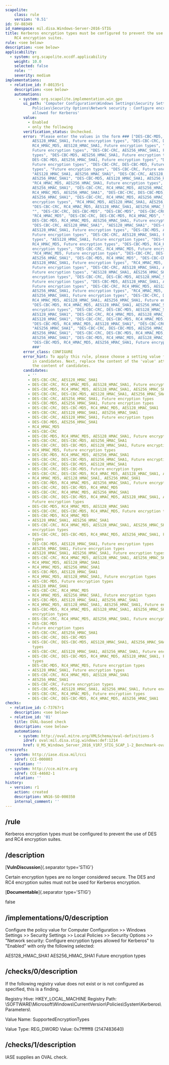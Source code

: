```yaml
---
scapolite:
    class: rule
    version: '0.51'
id: SV-88349
id_namespace: mil.disa.Windows-Server-2016-STIG
title: Kerberos encryption types must be configured to prevent the use of DES and
    RC4 encryption suites.
rule: <see below>
description: <see below>
applicability:
  - system: org.scapolite.xccdf.applicability
    weight: 10.0
    selected: false
    role: ''
    severity: medium
implementations:
  - relative_id: F-80135r1
    description: <see below>
    automations:
      - system: org.scapolite.implementation.win_gpo
        ui_path: 'Computer Configuration\Windows Settings\Security Settings\Local
            Policies\Security Options\Network security : Configure encryption types
            allowed for Kerberos'
        value:
          - Enabled
          - only the following
        verification_status: Unchecked.
        error: 'Please enter the values in the form ### ["DES-CBC-MD5, RC4_HMAC_MD5,
            AES128_HMAC_SHA1, Future encryption types", "DES-CBC-CRC, DES-CBC-MD5,
            RC4_HMAC_MD5, AES128_HMAC_SHA1, Future encryption types", "AES256_HMAC_SHA1,
            Future encryption types", "DES-CBC-CRC, AES256_HMAC_SHA1, Future encryption
            types", "DES-CBC-MD5, AES256_HMAC_SHA1, Future encryption types", "DES-CBC-CRC,
            DES-CBC-MD5, AES256_HMAC_SHA1, Future encryption types", "DES-CBC-MD5,
            Future encryption types", "DES-CBC-CRC, DES-CBC-MD5, Future encryption
            types", "Future encryption types", "DES-CBC-CRC, Future encryption types",
            "AES128_HMAC_SHA1, AES256_HMAC_SHA1", "DES-CBC-CRC, AES128_HMAC_SHA1,
            AES256_HMAC_SHA1", "DES-CBC-MD5, AES128_HMAC_SHA1, AES256_HMAC_SHA1",
            "RC4_HMAC_MD5, AES256_HMAC_SHA1, Future encryption types", "RC4_HMAC_MD5,
            AES256_HMAC_SHA1", "DES-CBC-CRC, RC4_HMAC_MD5, AES256_HMAC_SHA1", "DES-CBC-MD5,
            RC4_HMAC_MD5, AES256_HMAC_SHA1", "DES-CBC-CRC, DES-CBC-MD5, RC4_HMAC_MD5,
            AES256_HMAC_SHA1", "DES-CBC-CRC, RC4_HMAC_MD5, AES256_HMAC_SHA1, Future
            encryption types", "RC4_HMAC_MD5, AES128_HMAC_SHA1, AES256_HMAC_SHA1",
            "DES-CBC-CRC, RC4_HMAC_MD5, AES128_HMAC_SHA1, AES256_HMAC_SHA1", "DES-CBC-CRC",
            "", "DES-CBC-CRC, DES-CBC-MD5", "DES-CBC-MD5", "DES-CBC-CRC, RC4_HMAC_MD5",
            "RC4_HMAC_MD5", "DES-CBC-CRC, DES-CBC-MD5, RC4_HMAC_MD5", "DES-CBC-CRC,
            DES-CBC-MD5, RC4_HMAC_MD5, AES256_HMAC_SHA1, Future encryption types",
            "DES-CBC-CRC, AES128_HMAC_SHA1", "AES128_HMAC_SHA1", "DES-CBC-CRC, DES-CBC-MD5,
            AES128_HMAC_SHA1, Future encryption types", "DES-CBC-MD5, AES128_HMAC_SHA1,
            Future encryption types", "DES-CBC-CRC, AES128_HMAC_SHA1, Future encryption
            types", "AES128_HMAC_SHA1, Future encryption types", "DES-CBC-CRC, DES-CBC-MD5,
            RC4_HMAC_MD5, Future encryption types", "DES-CBC-MD5, RC4_HMAC_MD5, Future
            encryption types", "DES-CBC-CRC, RC4_HMAC_MD5, Future encryption types",
            "RC4_HMAC_MD5, Future encryption types", "DES-CBC-CRC, DES-CBC-MD5, AES128_HMAC_SHA1,
            AES256_HMAC_SHA1", "DES-CBC-MD5, RC4_HMAC_MD5", "DES-CBC-CRC, RC4_HMAC_MD5,
            AES128_HMAC_SHA1, Future encryption types", "RC4_HMAC_MD5, AES128_HMAC_SHA1,
            Future encryption types", "DES-CBC-CRC, AES128_HMAC_SHA1, AES256_HMAC_SHA1,
            Future encryption types", "AES128_HMAC_SHA1, AES256_HMAC_SHA1, Future
            encryption types", "DES-CBC-CRC, DES-CBC-MD5, AES128_HMAC_SHA1, AES256_HMAC_SHA1,
            Future encryption types", "DES-CBC-MD5, AES128_HMAC_SHA1, AES256_HMAC_SHA1,
            Future encryption types", "DES-CBC-CRC, RC4_HMAC_MD5, AES128_HMAC_SHA1,
            AES256_HMAC_SHA1, Future encryption types", "RC4_HMAC_MD5, AES128_HMAC_SHA1,
            AES256_HMAC_SHA1, Future encryption types", "DES-CBC-CRC, DES-CBC-MD5,
            RC4_HMAC_MD5, AES128_HMAC_SHA1, AES256_HMAC_SHA1, Future encryption types",
            "DES-CBC-MD5, RC4_HMAC_MD5, AES128_HMAC_SHA1, AES256_HMAC_SHA1, Future
            encryption types", "DES-CBC-CRC, DES-CBC-MD5, AES128_HMAC_SHA1", "DES-CBC-MD5,
            AES128_HMAC_SHA1", "DES-CBC-CRC, RC4_HMAC_MD5, AES128_HMAC_SHA1", "RC4_HMAC_MD5,
            AES128_HMAC_SHA1", "DES-CBC-CRC, DES-CBC-MD5, RC4_HMAC_MD5, AES128_HMAC_SHA1",
            "DES-CBC-MD5, RC4_HMAC_MD5, AES128_HMAC_SHA1", "DES-CBC-CRC, AES256_HMAC_SHA1",
            "AES256_HMAC_SHA1", "DES-CBC-CRC, DES-CBC-MD5, AES256_HMAC_SHA1", "DES-CBC-MD5,
            AES256_HMAC_SHA1", "DES-CBC-CRC, DES-CBC-MD5, RC4_HMAC_MD5, AES128_HMAC_SHA1,
            AES256_HMAC_SHA1", "DES-CBC-MD5, RC4_HMAC_MD5, AES128_HMAC_SHA1, AES256_HMAC_SHA1",
            "DES-CBC-MD5, RC4_HMAC_MD5, AES256_HMAC_SHA1, Future encryption types"]
            ###'
        error_class: CONFIGURE
        error_hint: To apply this rule, please choose a setting value for each sub-setting
            in candidates. Next, replace the content of the 'value' attribute with
            the content of candidates.
        candidates:
          - ''
          - DES-CBC-CRC, AES128_HMAC_SHA1
          - DES-CBC-CRC, RC4_HMAC_MD5, AES128_HMAC_SHA1, Future encryption types
          - DES-CBC-MD5, RC4_HMAC_MD5, AES128_HMAC_SHA1, AES256_HMAC_SHA1
          - DES-CBC-CRC, DES-CBC-MD5, AES128_HMAC_SHA1, AES256_HMAC_SHA1
          - DES-CBC-CRC, AES256_HMAC_SHA1, Future encryption types
          - DES-CBC-MD5, AES256_HMAC_SHA1, Future encryption types
          - DES-CBC-CRC, DES-CBC-MD5, RC4_HMAC_MD5, AES128_HMAC_SHA1
          - DES-CBC-CRC, AES128_HMAC_SHA1, AES256_HMAC_SHA1
          - DES-CBC-CRC, AES128_HMAC_SHA1, Future encryption types
          - DES-CBC-MD5, AES256_HMAC_SHA1
          - RC4_HMAC_MD5
          - DES-CBC-CRC
          - DES-CBC-MD5, RC4_HMAC_MD5, AES128_HMAC_SHA1, Future encryption types
          - DES-CBC-CRC, DES-CBC-MD5, AES256_HMAC_SHA1
          - DES-CBC-CRC, DES-CBC-MD5, AES128_HMAC_SHA1, Future encryption types
          - RC4_HMAC_MD5, Future encryption types
          - DES-CBC-MD5, RC4_HMAC_MD5, AES256_HMAC_SHA1
          - DES-CBC-CRC, DES-CBC-MD5, AES256_HMAC_SHA1, Future encryption types
          - DES-CBC-CRC, DES-CBC-MD5, AES128_HMAC_SHA1
          - DES-CBC-CRC, DES-CBC-MD5, Future encryption types
          - DES-CBC-CRC, DES-CBC-MD5, RC4_HMAC_MD5, AES128_HMAC_SHA1, AES256_HMAC_SHA1
          - RC4_HMAC_MD5, AES128_HMAC_SHA1, AES256_HMAC_SHA1
          - DES-CBC-MD5, RC4_HMAC_MD5, AES256_HMAC_SHA1, Future encryption types
          - DES-CBC-CRC, DES-CBC-MD5, RC4_HMAC_MD5
          - DES-CBC-CRC, RC4_HMAC_MD5, AES256_HMAC_SHA1
          - DES-CBC-CRC, DES-CBC-MD5, RC4_HMAC_MD5, AES128_HMAC_SHA1, AES256_HMAC_SHA1,
            Future encryption types
          - DES-CBC-MD5, RC4_HMAC_MD5, AES128_HMAC_SHA1
          - DES-CBC-CRC, DES-CBC-MD5, RC4_HMAC_MD5, Future encryption types
          - DES-CBC-MD5, RC4_HMAC_MD5
          - AES128_HMAC_SHA1, AES256_HMAC_SHA1
          - DES-CBC-CRC, RC4_HMAC_MD5, AES128_HMAC_SHA1, AES256_HMAC_SHA1, Future
            encryption types
          - DES-CBC-CRC, DES-CBC-MD5, RC4_HMAC_MD5, AES256_HMAC_SHA1, Future encryption
            types
          - DES-CBC-MD5, AES128_HMAC_SHA1, Future encryption types
          - AES256_HMAC_SHA1, Future encryption types
          - AES128_HMAC_SHA1, AES256_HMAC_SHA1, Future encryption types
          - DES-CBC-CRC, RC4_HMAC_MD5, AES128_HMAC_SHA1, AES256_HMAC_SHA1
          - RC4_HMAC_MD5, AES128_HMAC_SHA1
          - RC4_HMAC_MD5, AES256_HMAC_SHA1
          - DES-CBC-MD5, AES128_HMAC_SHA1
          - RC4_HMAC_MD5, AES128_HMAC_SHA1, Future encryption types
          - DES-CBC-MD5, Future encryption types
          - AES128_HMAC_SHA1
          - DES-CBC-CRC, RC4_HMAC_MD5
          - RC4_HMAC_MD5, AES256_HMAC_SHA1, Future encryption types
          - DES-CBC-MD5, AES128_HMAC_SHA1, AES256_HMAC_SHA1
          - RC4_HMAC_MD5, AES128_HMAC_SHA1, AES256_HMAC_SHA1, Future encryption types
          - DES-CBC-MD5, RC4_HMAC_MD5, AES128_HMAC_SHA1, AES256_HMAC_SHA1, Future
            encryption types
          - DES-CBC-CRC, RC4_HMAC_MD5, AES256_HMAC_SHA1, Future encryption types
          - DES-CBC-MD5
          - Future encryption types
          - DES-CBC-CRC, AES256_HMAC_SHA1
          - DES-CBC-CRC, DES-CBC-MD5
          - DES-CBC-CRC, DES-CBC-MD5, AES128_HMAC_SHA1, AES256_HMAC_SHA1, Future encryption
            types
          - DES-CBC-CRC, AES128_HMAC_SHA1, AES256_HMAC_SHA1, Future encryption types
          - DES-CBC-CRC, DES-CBC-MD5, RC4_HMAC_MD5, AES128_HMAC_SHA1, Future encryption
            types
          - DES-CBC-MD5, RC4_HMAC_MD5, Future encryption types
          - AES128_HMAC_SHA1, Future encryption types
          - DES-CBC-CRC, RC4_HMAC_MD5, AES128_HMAC_SHA1
          - AES256_HMAC_SHA1
          - DES-CBC-CRC, Future encryption types
          - DES-CBC-MD5, AES128_HMAC_SHA1, AES256_HMAC_SHA1, Future encryption types
          - DES-CBC-CRC, RC4_HMAC_MD5, Future encryption types
          - DES-CBC-CRC, DES-CBC-MD5, RC4_HMAC_MD5, AES256_HMAC_SHA1
checks:
  - relative_id: C-73767r1
    description: <see below>
  - relative_id: '01'
    title: OVAL-based check
    description: <see below>
    automations:
      - system: http://oval.mitre.org/XMLSchema/oval-definitions-5
        idref: oval:mil.disa.stig.windows:def:1214
        href: U_MS_Windows_Server_2016_V1R7_STIG_SCAP_1-2_Benchmark-oval.xml
crossrefs:
  - system: http://iase.disa.mil/cci
    idref: CCI-000803
    relation: ''
  - system: http://cce.mitre.org
    idref: CCE-44602-1
    relation: ''
history:
  - version: r1
    action: created
    description: WN16-SO-000350
    internal_comment: ''
---
```



## /rule

Kerberos encryption types must be configured to prevent the use of DES and RC4 encryption suites.

## /description

[**VulnDiscussion**]{.separator type='STIG'}

Certain encryption types are no longer considered secure. The DES and RC4 encryption suites must not be used for Kerberos encryption.

[**Documentable**]{.separator type='STIG'}

false

## /implementations/0/description

Configure the policy value for Computer Configuration >> Windows Settings >> Security Settings >> Local Policies >> Security Options >> "Network security: Configure encryption types allowed for Kerberos" to "Enabled" with only the following selected:

AES128_HMAC_SHA1
AES256_HMAC_SHA1
Future encryption types

## /checks/0/description

If the following registry value does not exist or is not configured as specified, this is a finding.

Registry Hive: HKEY_LOCAL_MACHINE
Registry Path: \SOFTWARE\Microsoft\Windows\CurrentVersion\Policies\System\Kerberos\Parameters\

Value Name: SupportedEncryptionTypes

Value Type: REG_DWORD
Value: 0x7ffffff8 (2147483640)

## /checks/1/description

IASE supplies an OVAL check.
